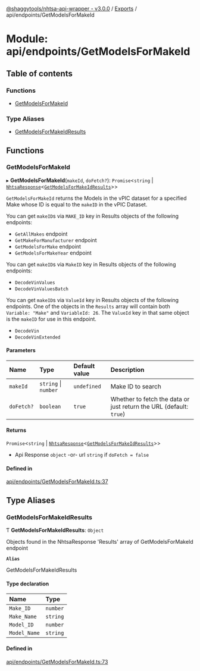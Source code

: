 [@shaggytools/nhtsa-api-wrapper - v3.0.0](../index.md) / [Exports](../modules.md) / api/endpoints/GetModelsForMakeId

# Module: api/endpoints/GetModelsForMakeId

## Table of contents

### Functions

- [GetModelsForMakeId](api_endpoints_GetModelsForMakeId.md#getmodelsformakeid)

### Type Aliases

- [GetModelsForMakeIdResults](api_endpoints_GetModelsForMakeId.md#getmodelsformakeidresults)

## Functions

### GetModelsForMakeId

▸ **GetModelsForMakeId**(`makeId`, `doFetch?`): `Promise`<`string` \| [`NhtsaResponse`](api_types.md#nhtsaresponse)<[`GetModelsForMakeIdResults`](api_endpoints_GetModelsForMakeId.md#getmodelsformakeidresults)\>\>

`GetModelsForMakeId` returns the Models in the vPIC dataset for a specified Make whose ID is
equal to the `makeID` in the vPIC Dataset.

You can get `makeID`s via `MAKE_ID` key in Results objects of the following endpoints:
- `GetAllMakes` endpoint
- `GetMakeForManufacturer` endpoint
- `GetModelsForMake` endpoint
- `GetModelsForMakeYear` endpoint

You can get `makeID`s via `MakeID` key in Results objects of the following endpoints:
- `DecodeVinValues`
- `DecodeVinValuesBatch`

You can get `makeID`s via `ValueId` key in Results objects of the following endpoints.
One of the objects in the `Results` array will contain both `Variable: "Make"` and
`VariableId: 26`. The `ValueId` key in that same object is the `makeID` for use in this
endpoint.
- `DecodeVin`
- `DecodeVinExtended`

#### Parameters

| Name | Type | Default value | Description |
| :------ | :------ | :------ | :------ |
| `makeId` | `string` \| `number` | `undefined` | Make ID to search |
| `doFetch?` | `boolean` | `true` | Whether to fetch the data or just return the URL (default: `true`) |

#### Returns

`Promise`<`string` \| [`NhtsaResponse`](api_types.md#nhtsaresponse)<[`GetModelsForMakeIdResults`](api_endpoints_GetModelsForMakeId.md#getmodelsformakeidresults)\>\>

- Api Response `object`
-or- url `string` if `doFetch = false`

#### Defined in

[api/endpoints/GetModelsForMakeId.ts:37](https://github.com/ShaggyTech/nhtsa-api-wrapper/blob/a4e673e/packages/lib/src/api/endpoints/GetModelsForMakeId.ts#L37)

## Type Aliases

### GetModelsForMakeIdResults

Ƭ **GetModelsForMakeIdResults**: `Object`

Objects found in the NhtsaResponse 'Results' array of GetModelsForMakeId endpoint

**`Alias`**

GetModelsForMakeIdResults

#### Type declaration

| Name | Type |
| :------ | :------ |
| `Make_ID` | `number` |
| `Make_Name` | `string` |
| `Model_ID` | `number` |
| `Model_Name` | `string` |

#### Defined in

[api/endpoints/GetModelsForMakeId.ts:73](https://github.com/ShaggyTech/nhtsa-api-wrapper/blob/a4e673e/packages/lib/src/api/endpoints/GetModelsForMakeId.ts#L73)
